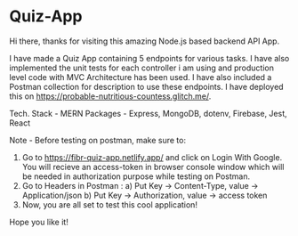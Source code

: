 # Quiz-App

Hi there, thanks for visiting this amazing Node.js based backend API App.

I have made a Quiz App containing 5 endpoints for various tasks. I have also implemented the unit tests for each controller i am using and production level code with MVC Architecture has been used. 
I have also included a Postman collection for description to use these endpoints. 
I have deployed this on https://probable-nutritious-countess.glitch.me/. 

Tech. Stack - MERN 
Packages - Express, MongoDB, dotenv, Firebase, Jest, React

Note - Before testing on postman, make sure to:
1) Go to https://fibr-quiz-app.netlify.app/ and click on Login With Google. You will recieve an access-token in browser console window which will be needed in authorization purpose while testing on Postman.
2) Go to Headers in Postman :
   a) Put Key -> Content-Type, value -> Application/json
   b) Put Key -> Authorization, value -> access token
3) Now, you are all set to test this cool application!

Hope you like it!
